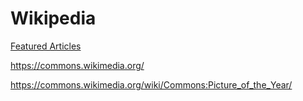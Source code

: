 # Wikipedia  

[Featured Articles](https://en.wikipedia.org/wiki/Wikipedia:Featured_articles)  

https://commons.wikimedia.org/

https://commons.wikimedia.org/wiki/Commons:Picture_of_the_Year/

